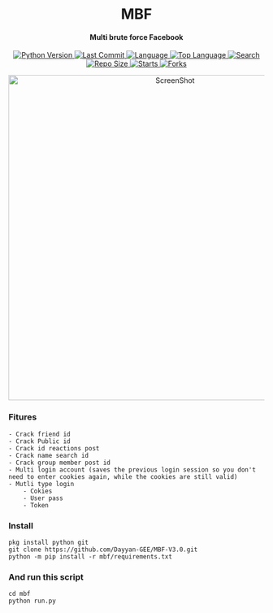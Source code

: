 <h1 align="center">
  MBF
</h1>
<h4 align="center">
  Multi brute force Facebook
</h4>
<div align="center">
  <a href="https://github.com/dz-id">
    <img alt="Python Version" src="https://img.shields.io/badge/python-3.8-blue.svg"/>
  </a>
  <a href="https://github.com/dz-id">
    <img alt="Last Commit" src="https://img.shields.io/github/last-commit/dz-id/mbf.svg"/>
  </a>
  <a href="https://github.com/dz-id">
    <img alt="Language" src="https://img.shields.io/github/languages/count/dz-id/mbf.svg"/>
  </a>
  <a href="https://github.com/dz-id">
    <img alt="Top Language" src="https://img.shields.io/github/languages/top/dz-id/mbf.svg"/>
  </a>
  <a href="https://github.com/dz-id">
    <img alt="Search" src="https://img.shields.io/github/search/dz-id/mbf/mbf.svg"/>
  </a>
  <a href="https://github.com/dz-id">
    <img alt="Repo Size" src="https://img.shields.io/github/repo-size/dz-id/mbf.svg"/>
  </a>
  <a href="https://github.com/dz-id">
    <img alt="Starts" src="https://img.shields.io/github/stars/dz-id/mbf.svg"/>
  </a>
  <a href="https://github.com/dz-id">
    <img alt="Forks" src="https://img.shields.io/github/forks/dz-id/mbf.svg"/>
  </a>
</div>
<p align="center">
 <img src="https://github.com/dz-id/mbf/blob/master/screenshot/1.png" width="640" title="ScreenShot" alt="ScreenShot">
</p>

### Fitures
```
- Crack friend id
- Crack Public id 
- Crack id reactions post
- Crack name search id
- Crack group member post id
- Multi login account (saves the previous login session so you don't need to enter cookies again, while the cookies are still valid)
- Mutli type login
    - Cokies
    - User pass
    - Token
```
### Install
```
pkg install python git
git clone https://github.com/Dayyan-GEE/MBF-V3.0.git
python -m pip install -r mbf/requirements.txt
```
### And run this script
```
cd mbf
python run.py
```
